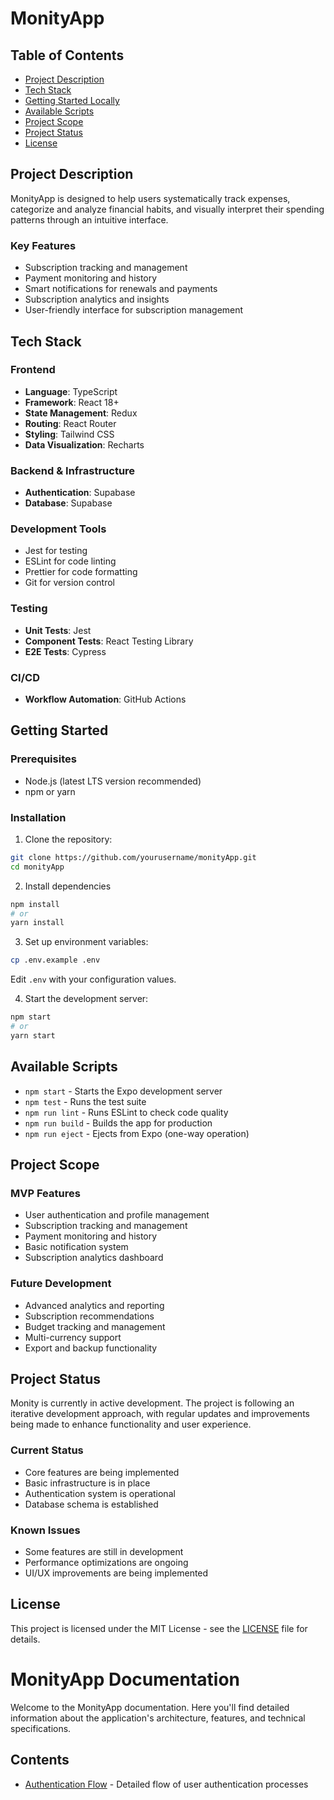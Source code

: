 # MonityApp

## Table of Contents

- [Project Description](#project-description)
- [Tech Stack](#tech-stack)
- [Getting Started Locally](#getting-started-locally)
- [Available Scripts](#available-scripts)
- [Project Scope](#project-scope)
- [Project Status](#project-status)
- [License](#license)

## Project Description

MonityApp is designed to help users systematically track expenses, categorize and analyze financial habits, and visually interpret their spending patterns through an intuitive interface.

### Key Features

- Subscription tracking and management
- Payment monitoring and history
- Smart notifications for renewals and payments
- Subscription analytics and insights
- User-friendly interface for subscription management

## Tech Stack

### Frontend

- **Language**: TypeScript
- **Framework**: React 18+
- **State Management**: Redux
- **Routing**: React Router
- **Styling**: Tailwind CSS
- **Data Visualization**: Recharts

### Backend & Infrastructure

- **Authentication**: Supabase
- **Database**: Supabase

### Development Tools

- Jest for testing
- ESLint for code linting
- Prettier for code formatting
- Git for version control

### Testing

- **Unit Tests**: Jest
- **Component Tests**: React Testing Library
- **E2E Tests**: Cypress

### CI/CD

- **Workflow Automation**: GitHub Actions

## Getting Started

### Prerequisites

- Node.js (latest LTS version recommended)
- npm or yarn

### Installation

1. Clone the repository:

```bash
git clone https://github.com/yourusername/monityApp.git
cd monityApp
```

2. Install dependencies

```bash
npm install
# or
yarn install
```

3. Set up environment variables:

```bash
cp .env.example .env
```

Edit `.env` with your configuration values.

4. Start the development server:

```bash
npm start
# or
yarn start
```

## Available Scripts

- `npm start` - Starts the Expo development server
- `npm test` - Runs the test suite
- `npm run lint` - Runs ESLint to check code quality
- `npm run build` - Builds the app for production
- `npm run eject` - Ejects from Expo (one-way operation)

## Project Scope

### MVP Features

- User authentication and profile management
- Subscription tracking and management
- Payment monitoring and history
- Basic notification system
- Subscription analytics dashboard

### Future Development

- Advanced analytics and reporting
- Subscription recommendations
- Budget tracking and management
- Multi-currency support
- Export and backup functionality

## Project Status

Monity is currently in active development. The project is following an iterative development approach, with regular updates and improvements being made to enhance functionality and user experience.

### Current Status

- Core features are being implemented
- Basic infrastructure is in place
- Authentication system is operational
- Database schema is established

### Known Issues

- Some features are still in development
- Performance optimizations are ongoing
- UI/UX improvements are being implemented

## License

This project is licensed under the MIT License - see the [LICENSE](LICENSE) file for details.

# MonityApp Documentation

Welcome to the MonityApp documentation. Here you'll find detailed information about the application's architecture, features, and technical specifications.

## Contents

- [Authentication Flow](auth.md) - Detailed flow of user authentication processes
